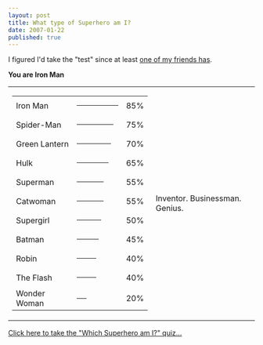 ```yaml
---
layout: post
title: What type of Superhero am I?
date: 2007-01-22
published: true
---
```

I figured I'd take the "test" since at least <a href="http://atomicbaboon.net/entry/33/">one of my friends has</a>.

<strong>You are Iron Man</strong>
<table>
<tr>
<td>
<table>
<tr>
<td>Iron Man</td>
<td><hr size="4" align="left" width="85" /></td>
<td>85%</td>
</tr>
<tr>
<td>Spider-Man</td>
<td><hr size="4" align="left" width="75" /></td>
<td>75%</td>
</tr>
<tr>
<td>Green Lantern</td>
<td><hr size="4" align="left" width="70" /></td>
<td>70%</td>
</tr>
<tr>
<td>Hulk</td>
<td><hr size="4" align="left" width="65" /></td>
<td>65%</td>
</tr>
<tr>
<td>Superman</td>
<td><hr size="4" align="left" width="55" /></td>
<td>55%</td>
</tr>
<tr>
<td>Catwoman</td>
<td><hr size="4" align="left" width="55" /></td>
<td>55%</td>
</tr>
<tr>
<td>Supergirl</td>
<td><hr size="4" align="left" width="50" /></td>
<td>50%</td>
</tr>
<tr>
<td>Batman</td>
<td><hr size="4" align="left" width="45" /></td>
<td>45%</td>
</tr>
<tr>
<td>Robin</td>
<td><hr size="4" align="left" width="40" /></td>
<td>40%</td>
</tr>
<tr>
<td>The Flash</td>
<td><hr size="4" align="left" width="40" /></td>
<td>40%</td>
</tr>
<tr>
<td>Wonder Woman</td>
<td><hr size="4" align="left" width="20" /></td>
<td>20%</td>
</tr>
</table>
</td>
<td>Inventor. Businessman. Genius.
</td>
</tr>
</table>
<a href="http://www.thesuperheroquiz.com/"> Click here to take the "Which Superhero am I?" quiz...</a>
